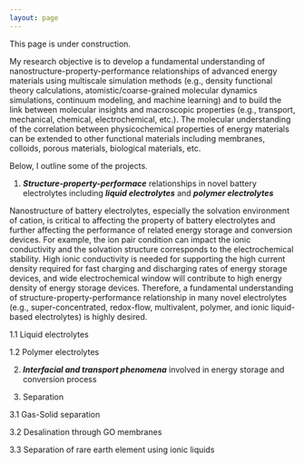 ```yaml
---
layout: page
---
```


This page is under construction.

My research objective is to develop a fundamental understanding of nanostructure-property-performance relationships of advanced energy materials using multiscale simulation methods (e.g., density functional theory calculations, atomistic/coarse-grained molecular dynamics simulations, continuum modeling, and machine learning) and to build the link between molecular insights and macroscopic properties (e.g., transport, mechanical, chemical, electrochemical, etc.). The molecular understanding of the correlation between physicochemical properties of energy materials can be extended to other functional materials including membranes, colloids, porous materials, biological materials, etc.

Below, I outline some of the projects.

1. _**Structure-property-performace**_ relationships in novel battery electrolytes including _**liquid electrolytes**_ and _**polymer electrolytes**_

Nanostructure of battery electrolytes, especially the solvation environment of cation, is critical to affecting the property of battery electrolytes and further affecting the performance of related energy storage and conversion devices. For example, the ion pair condition can impact the ionic conductivity and the solvation structure corresponds to the electrochemical stability. High ionic conductivity is needed for supporting the high current density required for fast charging and discharging rates of energy storage devices, and wide electrochemical window will contribute to high energy density of energy storage devices. Therefore, a fundamental understanding of structure-property-performance relationship in many novel electrolytes (e.g., super-concentrated, redox-flow, multivalent, polymer, and ionic liquid-based electrolytes) is highly desired.
  
  
  1.1 Liquid electrolytes
  
  
  1.2 Polymer electrolytes
  
  

2. _**Interfacial and transport phenomena**_ involved in energy storage and conversion process






3. Separation

  3.1 Gas-Solid separation
  
  3.2 Desalination through GO membranes
  
  3.3 Separation of rare earth element using ionic liquids
  
